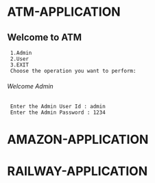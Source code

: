 # ATM-APPLICATION
 ## Welcome to ATM
     1.Admin
     2.User
     3.EXIT
     Choose the operation you want to perform:
   ###### Welcome Admin
     Enter the Admin User Id : admin     
     Enter the Admin Password : 1234
  
# AMAZON-APPLICATION
# RAILWAY-APPLICATION
